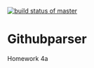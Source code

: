 [![build status of master](https://travis-ci.org/yborai/Githubparser.svg?branch=HW05a_Mocking)](https://travis-ci.org/yborai/Githubparser)
# Githubparser
Homework 4a

